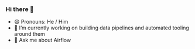 ### Hi there 👋

- 😄 Pronouns: He / Him
- 🔭 I’m currently working on building data pipelines and automated tooling around them
- 💬 Ask me about Airflow
